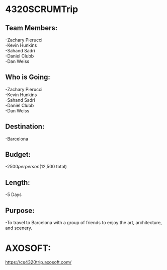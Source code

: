 # 4320SCRUMTrip

## Team Members:
-Zachary Pierucci <br />
-Kevin Hunkins <br />
-Sahand Sadri <br />
-Daniel Clubb <br />
-Dan Weiss

## Who is Going:
-Zachary Pierucci <br />
-Kevin Hunkins <br />
-Sahand Sadri <br />
-Daniel Clubb <br />
-Dan Weiss

## Destination:
-Barcelona

## Budget:
-$2500 per person ($12,500 total)

## Length:
-5 Days

## Purpose:
-To travel to Barcelona with a group of friends to enjoy the art, architecture, and scenery.

# AXOSOFT:
https://cs4320trip.axosoft.com/
